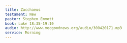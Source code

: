 ```yaml
---
title: Zacchaeus
testament: New
pastor: Stephen Emmott 
book: Luke 18:35-19:10
audio: http://www.mecgoodnews.org/audio/300420171.mp3
service: Morning
---
```

